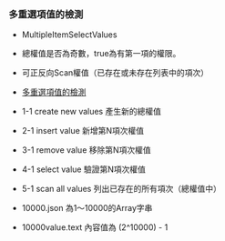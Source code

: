 ### 多重選項值的檢測

* MultipleItemSelectValues
* 總權值是否為奇數，true為有第一項的權限。
* 可正反向Scan權值（已存在或未存在列表中的項次）
* [多重選項值的檢測](https:*docs.google.com/spreadsheets/d/1pCkF7-pwB8wrdPEr9Q-Gg3BsvHjmXHf7-RSl-S5Nr4Y/edit#gid=0)

* 1-1 create new values 產生新的總權值
* 2-1 insert value 新增第N項次權值
* 3-1 remove value 移除第N項次權值
* 4-1 select value 驗證第N項次權值
* 5-1 scan all values 列出已存在的所有項次（總權值中）

* 10000.json 為1～10000的Array字串
* 10000value.text 內容值為 (2^10000) - 1
